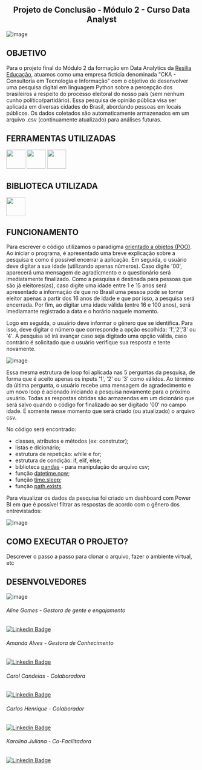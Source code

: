 ## <center>Projeto de Conclusão -  Módulo 2 - Curso Data Analyst</center>


![image](https://user-images.githubusercontent.com/106848389/180666234-915735fb-ebe4-4d95-80d0-470a129a5fab.png)


## OBJETIVO 

Para o projeto final do Módulo 2 da formação em Data Analytics da [Resilia Educação](https://www.resilia.com.br), atuamos como uma empresa fictícia denominada "CKA - Consultoria em Tecnologia e Informação" com o objetivo de desenvolver uma pesquisa digital em linguagem Python sobre a percepção dos brasileiros a respeito do processo eleitoral do nosso país (sem nenhum cunho político/partidário). Essa pesquisa de opinião pública visa ser aplicada em diversas cidades do Brasil, abordando pessoas em locais públicos. Os dados coletados são automaticamente armazenados em um arquivo .csv (continuamente atualizado) para análises futuras.


## FERRAMENTAS UTILIZADAS

<img src="https://user-images.githubusercontent.com/40433498/174687677-f42a2f52-1b0f-4f8d-ba9d-316e6d019c5f.png" width="50" height="50" /> <img src="https://user-images.githubusercontent.com/40433498/174687676-5d40a2fe-4b62-4fa1-a1fe-20737a1878f8.png" width="50" height="50" /> <img src="https://user-images.githubusercontent.com/40433498/174687678-7ea56222-a00e-4886-a63d-d4214221f8ca.jpg" width="50" height="50" />

## BIBLIOTECA UTILIZADA 

<img src="https://me315-unicamp.github.io/aulas/imgs_aula11/pandas.png" width="50" height="50" />


## FUNCIONAMENTO

Para escrever o código utilizamos o paradigma [orientado a objetos (POO)](https://docs.python.org/pt-br/3/tutorial/classes.html). Ao iniciar o programa, é apresentado uma breve explicação sobre a pesquisa e como é possível encerrar a aplicação. Em seguida, o usuário deve digitar a sua idade (utilizando apenas números). Caso digite '00', aparecerá uma mensagem de agradicmento e o questionário será imediatamente finalizado. Como a pesquisa é destinada para pessoas que são já eleitores(as), caso digite uma idade entre 1 e 15 anos será apresentado a informação de que no Brasil uma pessoa pode se tornar eleitor apenas a partir dos 16 anos de idade e que por isso, a pesquisa será encerrada. Por fim, ao digitar uma idade válida (entre 16 e 100 anos), será imediamante registrado a data e o horário naquele momento.

Logo em seguida, o usuário deve informar o gênero que se identifica. Para isso, deve digitar o número que corresponde a opção escolhida: '1','2','3' ou '4'. A pesquisa só irá avançar caso seja digitado uma opção válida, caso contrário é solicitado que o usuário verifique sua resposta e tente novamente. 

![image](https://cdn.discordapp.com/attachments/998027176605646848/1001698133417406524/Screenshot_2.png)


Essa mesma estrutura de loop foi aplicada nas 5 perguntas da pesquisa, de forma que é aceito apenas os inputs '1', '2' ou '3' como válidos. Ao término da última pergunta, o usuário recebe uma mensagem de agradecimento e um novo loop é acionado iniciando a pesquisa novamente para o próximo usuário.  Todas as respostas obtidas são armazendas em um dicionário que será salvo quando o código for finalizado ao ser digitado '00' no campo idade. É somente nesse momento que será criado (ou atualizado) o arquivo csv.

No código será encontrado:

* classes, atributos e métodos (ex: construtor);
* listas e dicionário;
* estrutura de repetição: while e for;
* estrutura de condição: if, elif, else;
* biblioteca [pandas](https://pandas.pydata.org/) - para manipulação do arquivo csv;
* função [datetime.now](https://docs.python.org/pt-br/3/library/datetime.html);
* função [time.sleep]( https://docs.python.org/3/library/time.html);
* função [path.exists](https://docs.python.org/3/library/os.path.html).


Para visualizar os dados da pesquisa foi criado um dashboard com Power BI em que é possível filtrar as respostas de acordo com o gênero dos entrevistados:

![image](https://cdn.discordapp.com/attachments/998027176605646848/1001698133849415782/Screenshot_3.png)


## COMO EXECUTAR O PROJETO?

Descrever o passo a passo para clonar o arquivo, fazer o ambiente virtual, etc



## DESENVOLVEDORES


![image](https://media.discordapp.net/attachments/998027176605646848/1001698496065314836/Screenshot_4.png?width=1194&height=671)


###### Aline Gomes - Gestora de gente e engajamento 

[![Linkedin Badge](https://img.shields.io/badge/-LinkedIn-blue?style=flat-square&logo=Linkedin&logoColor=white&link=https:https://www.linkedin.com/in/aeogomes/)](https://www.linkedin.com/in/aeogomes/)

###### Amanda Alves - Gestora de Conhecimento 

[![Linkedin Badge](https://img.shields.io/badge/-LinkedIn-blue?style=flat-square&logo=Linkedin&logoColor=white&link=https:https://www.linkedin.com/in/amandaalvesres/)](https://www.linkedin.com/in/amandaalvesres/)

###### Carol Candeias - Colaboradora 

[![Linkedin Badge](https://img.shields.io/badge/-LinkedIn-blue?style=flat-square&logo=Linkedin&logoColor=white&link=https://www.linkedin.com/in/ana-carolina-candeias-ba328216a/)](https://https://www.linkedin.com/in/ana-carolina-candeias-ba328216a/)

###### Carlos Henrique - Colaborador 

[![Linkedin Badge](https://img.shields.io/badge/-LinkedIn-blue?style=flat-square&logo=Linkedin&logoColor=white&link=https://www.linkedin.com/in/carlos-augustin/)](https://www.linkedin.com/in/carlos-augustin/)

###### Karolina Juliana - Co-Facilitadora 

[![Linkedin Badge](https://img.shields.io/badge/-LinkedIn-blue?style=flat-square&logo=Linkedin&logoColor=white&link=https:https://www.linkedin.com/in/kjcsilva/)](http:https://www.linkedin.com/in/kjcsilva/)
















          




